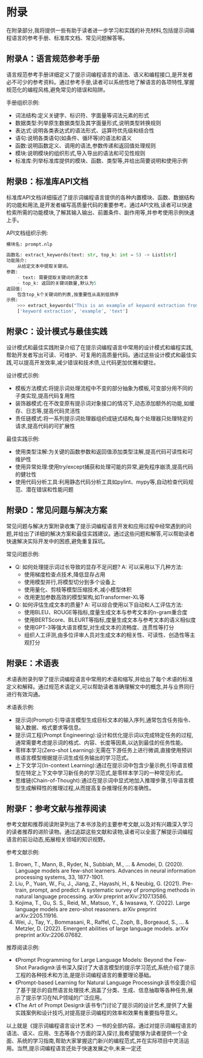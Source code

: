 # 附录

在附录部分,我将提供一些有助于读者进一步学习和实践的补充材料,包括提示词编程语言的参考手册、标准库文档、常见问题解答等。

## 附录A：语言规范参考手册

语言规范参考手册详细定义了提示词编程语言的语法、语义和编程接口,是开发者必不可少的参考资料。通过参考手册,读者可以系统性地了解语言的各项特性,掌握规范化的编程风格,避免常见的错误和陷阱。

手册组织示例:
- 词法结构:定义关键字、标识符、字面量等词法元素的形式
- 数据类型:列举原生数据类型及其字面量形式,说明类型转换规则
- 表达式:说明各类表达式的语法形式、运算符优先级和结合性
- 语句:说明各类语句(如条件、循环等)的语法和语义
- 函数:说明函数定义、调用的语法,参数传递和返回值处理规则
- 模块:说明模块的组织形式,导入导出的语法和可见性规则
- 标准库:列举标准库提供的模块、函数、类型等,并给出简要说明和使用示例

## 附录B：标准库API文档

标准库API文档详细描述了提示词编程语言提供的各种内置模块、函数、数据结构的功能和用法,是开发者编写高质量代码的重要参考。通过API文档,读者可以快速检索所需的功能模块,了解其输入输出、前置条件、副作用等,并参考使用示例快速上手。

API文档组织示例:
```python
模块名: prompt.nlp

函数名: extract_keywords(text: str, top_k: int = 5) -> List[str]
功能简介:
    从给定文本中提取关键词。
参数:
    - text: 需要提取关键词的源文本
    - top_k: 返回的关键词数量,默认为5
返回值:
    包含top_k个关键词的列表,按重要性从高到低排序
示例:
    >>> extract_keywords("This is an example of keyword extraction from text.", top_k=3)
    ['keyword extraction', 'example', 'text'] 
```

## 附录C：设计模式与最佳实践

设计模式和最佳实践附录介绍了在提示词编程语言中常用的设计模式和编程实践,帮助开发者写出可读、可维护、可复用的高质量代码。通过这些设计模式和最佳实践,可以提高开发效率,减少错误和技术债,让代码更加优雅和健壮。

设计模式示例:
- 模板方法模式:将提示词处理流程中不变的部分抽象为模板,可变部分用不同的子类实现,提高代码复用性
- 装饰器模式:在不改变原有提示词对象接口的情况下,动态添加额外的功能,如缓存、日志等,提高代码灵活性
- 责任链模式:将一系列提示词处理器组织成链式结构,每个处理器只处理特定的请求,提高代码的可扩展性

最佳实践示例:
- 使用类型注解:为关键的函数参数和返回值添加类型注解,提高代码可读性和可维护性
- 使用异常处理:使用try/except捕获和处理可能的异常,避免程序崩溃,提高代码的健壮性
- 使用代码分析工具:利用静态代码分析工具如pylint、mypy等,自动检查代码规范、潜在错误和性能问题

## 附录D：常见问题与解决方案

常见问题与解决方案附录收集了提示词编程语言开发和应用过程中经常遇到的问题,并给出了详细的解决方案和最佳实践建议。通过这些问题和解答,可以帮助读者快速解决实际开发中的困惑,避免重复踩坑。

常见问题示例:
- Q: 如何处理提示词过长导致的显存不足问题?
  A: 可以采用以下几种方法:
    - 使用梯度检查点技术,降低显存占用
    - 使用模型并行,将模型切分到多个设备上
    - 使用量化、剪枝等模型压缩技术,减小模型体积
    - 改用更加参数高效的模型架构,如Transformer-XL等
- Q: 如何评估生成文本的质量?
  A: 可以综合使用以下自动和人工评估方法:
    - 使用BLEU、ROUGE等指标,度量生成文本与参考文本的n-gram重合度
    - 使用BERTScore、BLEURT等指标,度量生成文本与参考文本的语义相似度
    - 使用GPT-3等强大语言模型,对生成文本的流畅度、连贯性等打分
    - 组织人工评测,由多位评审人员对生成文本的相关性、可读性、创造性等主观打分

## 附录E：术语表

术语表附录列举了提示词编程语言中常用的术语和缩写,并给出了每个术语的标准定义和解释。通过规范术语定义,可以帮助读者准确理解文中的概念,并与业界同行进行有效沟通。

术语表示例:
- 提示词(Prompt):引导语言模型生成目标文本的输入序列,通常包含任务指令、输入数据、格式要求等信息。
- 提示词工程(Prompt Engineering):设计和优化提示词以完成特定任务的过程,通常需要考虑提示词的格式、内容、长度等因素,以达到最佳的任务性能。
- 零样本学习(Zero-shot Learning):无需在下游任务上进行微调,直接使用预训练语言模型根据提示词生成任务输出的学习范式。
- 上下文学习(In-context Learning):通过在提示词中包含少量示例,引导语言模型在特定上下文中学习新任务的学习范式,是零样本学习的一种常见形式。
- 思维链(Chain-of-Thought):通过在提示词中显式地加入推理步骤,引导语言模型生成解释性的推理过程,从而提高复杂推理任务的准确性。

## 附录F：参考文献与推荐阅读

参考文献和推荐阅读附录列出了本书涉及的主要参考文献,以及对有兴趣深入学习的读者推荐的进阶读物。通过追踪这些文献和读物,读者可以全面了解提示词编程语言的前沿动态,拓展相关领域的知识视野。

参考文献示例:
1. Brown, T., Mann, B., Ryder, N., Subbiah, M., ... & Amodei, D. (2020). Language models are few-shot learners. Advances in neural information processing systems, 33, 1877-1901.
2. Liu, P., Yuan, W., Fu, J., Jiang, Z., Hayashi, H., & Neubig, G. (2021). Pre-train, prompt, and predict: A systematic survey of prompting methods in natural language processing. arXiv preprint arXiv:2107.13586.
3. Kojima, T., Gu, S. S., Reid, M., Matsuo, Y., & Iwasawa, Y. (2022). Large language models are zero-shot reasoners. arXiv preprint arXiv:2205.11916.
4. Wei, J., Tay, Y., Bommasani, R., Raffel, C., Zoph, B., Borgeaud, S., ... & Metzler, D. (2022). Emergent abilities of large language models. arXiv preprint arXiv:2206.07682.

推荐阅读示例:
- 《Prompt Programming for Large Language Models: Beyond the Few-Shot Paradigm》:该书深入探讨了大语言模型的提示学习范式,系统介绍了提示工程的各种技术和方法,是提示词编程语言的重要理论基础。
- 《Prompt-based Learning for Natural Language Processing》:该书全面介绍了基于提示的自然语言处理技术,涵盖了分类、生成、信息抽取等各种任务,展示了提示学习在NLP领域的广泛应用。
- 《The Art of Prompt Design》:该书专门讨论了提示词的设计艺术,提供了大量实践案例和设计技巧,对提高提示词编程的效率和效果有重要指导意义。

以上就是《提示词编程语言设计艺术》一书的全部内容。通过对提示词编程语言的语法、语义、应用、生态等各个方面的深入探讨,我希望能够为读者提供一个全面、系统的学习指南,帮助大家掌握这门新兴的编程范式,并在实际项目中灵活运用。当然,提示词编程语言还处于快速发展之中,未来一定还